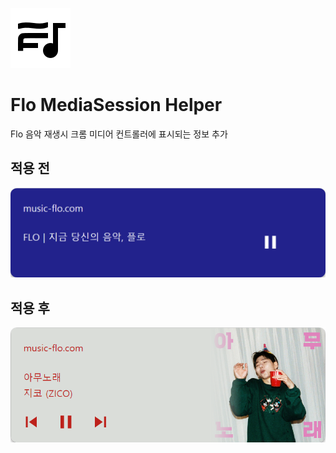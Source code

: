 ![Flo MediaSession Helper](/icon_96.png)
# Flo MediaSession Helper
Flo 음악 재생시 크롬 미디어 컨트롤러에 표시되는 정보 추가

## 적용 전
![Before](/.image/img_before.png)

## 적용 후
![After](/.image/img_after.png)
